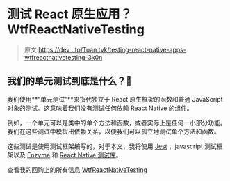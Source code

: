 # 测试 React 原生应用？WtfReactNativeTesting

> 原文:[https://dev . to/Tuan tvk/testing-react-native-apps-wtfreactnativetesting-3k0n](https://dev.to/tuantvk/testing-react-native-apps-wtfreactnativetesting-3k0n)

## [](#what-are-we-unit-testing-exactly-rotatinglight)我们的单元测试到底是什么？🚨

我们使用**“单元测试”**来指代独立于 React 原生框架的函数和普通 JavaScript 对象的测试。这意味着我们没有测试任何依赖 React Native 的组件。

例如，一个单元可以是类中的单个方法和函数，或者实际上是任何一小部分功能。我们在这些测试中模拟出依赖关系，以便我们可以孤立地测试单个方法和函数。

这些测试是使用测试框架编写的，对于本文，我将使用 [Jest](https://jestjs.io/) ，javascript 测试框架以及 [Enzyme](https://airbnb.io/enzyme/) 和 [React Native 测试库](https://github.com/callstack/react-native-testing-library)。

查看我的回购上的所有信息 [WtfReactNativeTesting](https://github.com/tuantvk/WtfReactNativeTesting)